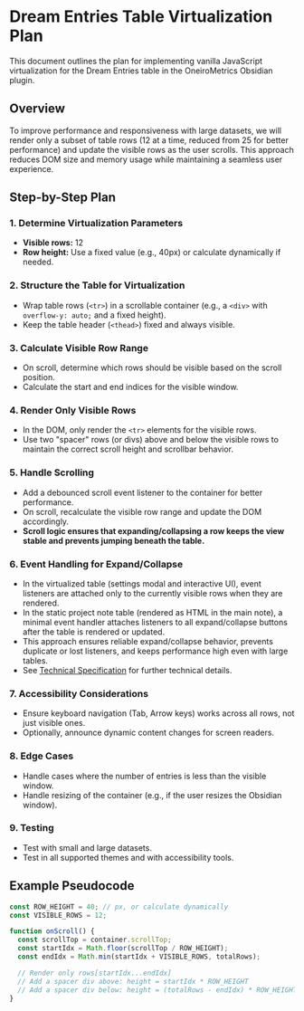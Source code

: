# Dream Entries Table Virtualization Plan

This document outlines the plan for implementing vanilla JavaScript virtualization for the Dream Entries table in the OneiroMetrics Obsidian plugin.

## Overview

To improve performance and responsiveness with large datasets, we will render only a subset of table rows (12 at a time, reduced from 25 for better performance) and update the visible rows as the user scrolls. This approach reduces DOM size and memory usage while maintaining a seamless user experience.

## Step-by-Step Plan

### 1. Determine Virtualization Parameters
- **Visible rows:** 12
- **Row height:** Use a fixed value (e.g., 40px) or calculate dynamically if needed.

### 2. Structure the Table for Virtualization
- Wrap table rows (`<tr>`) in a scrollable container (e.g., a `<div>` with `overflow-y: auto;` and a fixed height).
- Keep the table header (`<thead>`) fixed and always visible.

### 3. Calculate Visible Row Range
- On scroll, determine which rows should be visible based on the scroll position.
- Calculate the start and end indices for the visible window.

### 4. Render Only Visible Rows
- In the DOM, only render the `<tr>` elements for the visible rows.
- Use two "spacer" rows (or divs) above and below the visible rows to maintain the correct scroll height and scrollbar behavior.

### 5. Handle Scrolling
- Add a debounced scroll event listener to the container for better performance.
- On scroll, recalculate the visible row range and update the DOM accordingly.
- **Scroll logic ensures that expanding/collapsing a row keeps the view stable and prevents jumping beneath the table.**

### 6. Event Handling for Expand/Collapse
- In the virtualized table (settings modal and interactive UI), event listeners are attached only to the currently visible rows when they are rendered.
- In the static project note table (rendered as HTML in the main note), a minimal event handler attaches listeners to all expand/collapse buttons after the table is rendered or updated.
- This approach ensures reliable expand/collapse behavior, prevents duplicate or lost listeners, and keeps performance high even with large tables.
- See [Technical Specification](../../developer/architecture/specification.md#expandcollapse-read-more-functionality) for further technical details.

### 7. Accessibility Considerations
- Ensure keyboard navigation (Tab, Arrow keys) works across all rows, not just visible ones.
- Optionally, announce dynamic content changes for screen readers.

### 8. Edge Cases
- Handle cases where the number of entries is less than the visible window.
- Handle resizing of the container (e.g., if the user resizes the Obsidian window).

### 9. Testing
- Test with small and large datasets.
- Test in all supported themes and with accessibility tools.

## Example Pseudocode

```js
const ROW_HEIGHT = 40; // px, or calculate dynamically
const VISIBLE_ROWS = 12;

function onScroll() {
  const scrollTop = container.scrollTop;
  const startIdx = Math.floor(scrollTop / ROW_HEIGHT);
  const endIdx = Math.min(startIdx + VISIBLE_ROWS, totalRows);

  // Render only rows[startIdx...endIdx]
  // Add a spacer div above: height = startIdx * ROW_HEIGHT
  // Add a spacer div below: height = (totalRows - endIdx) * ROW_HEIGHT
}
``` 